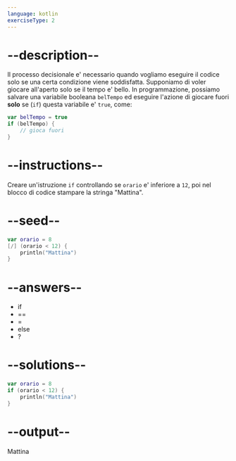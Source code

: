 ```yaml
---
language: kotlin
exerciseType: 2
---
```


# --description--

Il processo decisionale e' necessario quando vogliamo eseguire il codice solo se una certa condizione viene soddisfatta.
Supponiamo di voler giocare all'aperto solo se il tempo e' bello.
In programmazione, possiamo salvare una variabile booleana `belTempo` ed eseguire l'azione di giocare fuori **solo** se (`if`) questa variabile e' `true`, come:
```kotlin
var belTempo = true
if (belTempo) {
	// gioca fuori
}
```

# --instructions--

Creare un'istruzione `if` controllando se `orario` e' inferiore a `12`, poi nel blocco di codice stampare la stringa "Mattina".

# --seed--

```kotlin
var orario = 8
[/] (orario < 12) {
    println("Mattina")
}
```

# --answers--

- if
- ==
- =
- else
- ?

# --solutions--

```kotlin
var orario = 8
if (orario < 12) {
    println("Mattina")
}
```

# --output--

Mattina
